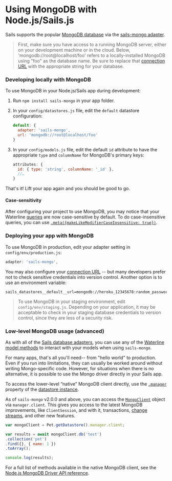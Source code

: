 # Using MongoDB with Node.js/Sails.js

Sails supports the popular [MongoDB database](https://www.mongodb.com/) via the [sails-mongo adapter](https://www.npmjs.com/package/sails-mongo).

> First, make sure you have access to a running MongoDB server, either on your development machine or in the cloud.  Below, 'mongodb://root@localhost/foo' refers to a locally-installed MongoDB using "foo" as the database name.  Be sure to replace that [connection URL](https://sailsjs.com/documentation/reference/configuration/sails-config-datastores#?the-connection-url) with the appropriate string for your database.

### Developing locally with MongoDB

To use MongoDB in your Node.js/Sails app during development:

1. Run `npm install sails-mongo` in your app folder.
2. In your `config/datastores.js` file, edit the `default` datastore configuration:

    ```js
    default: {
      adapter: 'sails-mongo',
      url: 'mongodb://root@localhost/foo'
    }
    ```
3. In your `config/models.js` file, edit the default `id` attribute to have the appropriate `type` and `columnName` for MongoDB's primary keys:

    ```js
    attributes: {
      id: { type: 'string', columnName: '_id' },
      //…
    }
    ```

That's it!  Lift your app again and you should be good to go.

#### Case-sensitivity

After configuring your project to use MongoDB, you may notice that your Waterline [queries](https://sailsjs.com/documentation/reference/waterline-orm/queries) are now case-sensitive by default. To do case-insensitive queries, you can use [`.meta({makeLikeModifierCaseInsensitive: true})`](https://sailsjs.com/documentation/reference/waterline-orm/queries/meta).

### Deploying your app with MongoDB

To use MongoDB in production, edit your adapter setting in `config/env/production.js`:

```js
adapter: 'sails-mongo',
```

You may also configure your [connection URL](https://sailsjs.com/documentation/reference/configuration/sails-config-datastores#?the-connection-url) -- but many developers prefer not to check sensitive credentials into version control.  Another option is to use an environment variable:

```
sails_datastores__default__url=mongodb://heroku_12345678:random_password@ds029017.mLab.com:29017/heroku_12345678
```

> To use MongoDB in your staging environment, edit `config/env/staging.js`.  Depending on your application, it may be acceptable to check in your staging database credentials to version control, since they are less of a security risk.


### Low-level MongoDB usage (advanced)

As with all of the [Sails database adapters](https://sailsjs.com/documentation/concepts/extending-sails/adapters/available-adapters), you can use any of the [Waterline model methods](https://sailsjs.com/documentation/reference/waterline-orm/models) to interact with your models when using `sails-mongo`.

For many apps, that's all you'll need-- from "hello world" to production.  Even if you run into limitations, they can usually be worked around without writing Mongo-specific code.  However, for situations when there is no alternative, it is possible to use the Mongo driver directly in your Sails app.

To access the lower-level &ldquo;native&rdquo; MongoDB client directly, use the [`.manager`](https://sailsjs.com/documentation/reference/waterline-orm/datastores/manager) property of the [datastore instance](https://sailsjs.com/documentation/reference/application/sails-get-datastore).

As of `sails-mongo` v2.0.0 and above, you can access the [`MongoClient`](https://mongodb.github.io/node-mongodb-native/3.5/api/MongoClient.html) object via `manager.client`. This gives you access to the latest MongoDB improvements, like `ClientSession`,
and with it, transactions, [change streams](https://mongodb.github.io/node-mongodb-native/3.5/api/ChangeStream.html), and other new features.

```js
var mongoClient = Pet.getDatastore().manager.client;

var results = await mongoClient.db('test')
.collection('pet')
.find({}, { name: 1 })
.toArray();

console.log(results);
```

For a full list of methods available in the native MongoDB client, see the [Node.js MongoDB Driver API reference](https://mongodb.github.io/node-mongodb-native/3.5/api/Collection.html).


<docmeta name="displayName" value="Using MongoDB">
